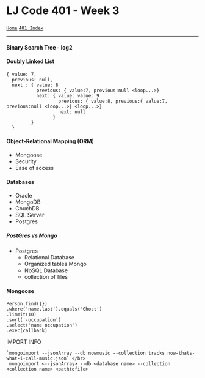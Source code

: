 # LJ Code 401 - Week 3
[`Home`](../README.md) [`401 Index`](401_README.md)
<hr>

#### Binary Search Tree - log2

#### Doubly Linked List
```
{ value: 7,
  previous: null,
  next : { value: 8
           previous: { value:7, previous:null <loop...>}
           next: { value: value: 9
                   previous: { value:8, previous:{ value:7, previous:null <loop...>} <loop...>}
                   next: null
                 }
         }
  }
```

#### Object-Relational Mapping (ORM)
- Mongoose
- Security
- Ease of access

#### Databases
- Oracle
- MongoDB
- CouchDB
- SQL Server
- Postgres

##### PostGres vs Mongo
- Postgres
  - Relational Database
  - Organized tables
Mongo
  - NoSQL Database
  - collection of files

#### Mongoose
```
Person.find({})
.where('name.last').equals('Ghost')
.limmit(10)
.sort('-occupation')
.select('name occupation')
.exec(callback)
```

IMPORT INFO 
```
`mongoimport --jsonArray --db nowmusic --collection tracks now-thats-what-i-call-music.json` </br>
 mongoimport <--jsonArray> --db <database name> --collection <collection name> <pathtofile>
```